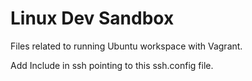 # Linux Dev Sandbox
Files related to running Ubuntu workspace with Vagrant.

Add Include in ssh pointing to this ssh.config file.

